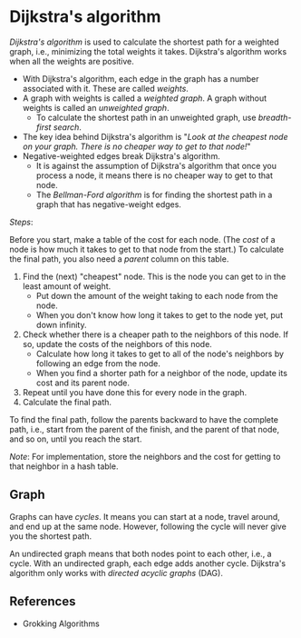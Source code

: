 # Dijkstra's algorithm
*Dijkstra's algorithm* is used to calculate the shortest path for a weighted graph, i.e.,
minimizing the total weights it takes. 
Dijkstra's algorithm works when all the weights are positive.

* With Dijkstra's algorithm, each edge in the graph has a number associated with it. These are called *weights*.
* A graph with weights is called a *weighted graph*. A graph without weights is called an *unweighted graph*.
  - To calculate the shortest path in an unweighted graph, use *breadth-first search*. 
* The key idea behind Dijkstra's algorithm is 
"*Look at the cheapest node on your graph. There is no cheaper way to get to that node!*"
* Negative-weighted edges break Dijkstra's algorithm.
  - It is against the assumption of Dijkstra's algorithm that once you process a node, it means there is no cheaper way to get to that node.
  - The *Bellman-Ford algorithm* is for finding the shortest path in a graph that has negative-weight edges.
  

*Steps*:

Before you start, make a table of the cost for each node. 
(The *cost* of a node is how much it takes to get to that node from the start.)
To calculate the final path, you also need a *parent* column on this table.
1. Find the (next) "cheapest" node. This is the node you can get to in the least amount of weight.
   - Put down the amount of the weight taking to each node from the node.
   - When you don't know how long it takes to get to the node yet, put down infinity.
2. Check whether there is a cheaper path to the neighbors of this node. 
If so, update the costs of the neighbors of this node.
   - Calculate how long it takes to get to all of the node's neighbors by following an edge from the node.
   - When you find a shorter path for a neighbor of the node, update its cost and its parent node.
3. Repeat until you have done this for every node in the graph.
4. Calculate the final path.

To find the final path, follow the parents backward to have the complete path, i.e.,
start from the parent of the finish, and the parent of that node, and so on, until you reach the start.


*Note*: For implementation, store the neighbors and the cost for getting to that neighbor in a hash table.


## Graph
Graphs can have *cycles*. It means you can start at a node, travel around, and end up at the same node.
However, following the cycle will never give you the shortest path.

An undirected graph means that both nodes point to each other, i.e., a cycle.
With an undirected graph, each edge adds another cycle.
Dijkstra's algorithm only works with *directed acyclic graphs* (DAG).


## References
* Grokking Algorithms
